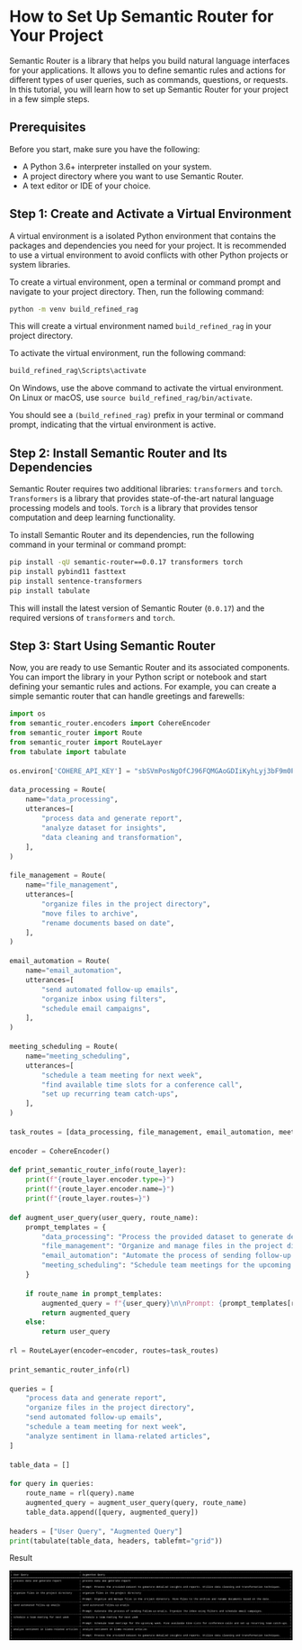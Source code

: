 
# How to Set Up Semantic Router for Your Project

Semantic Router is a library that helps you build natural language interfaces for your applications. It allows you to define semantic rules and actions for different types of user queries, such as commands, questions, or requests. In this tutorial, you will learn how to set up Semantic Router for your project in a few simple steps.

## Prerequisites

Before you start, make sure you have the following:

- A Python 3.6+ interpreter installed on your system.
- A project directory where you want to use Semantic Router.
- A text editor or IDE of your choice.

## Step 1: Create and Activate a Virtual Environment

A virtual environment is a isolated Python environment that contains the packages and dependencies you need for your project. It is recommended to use a virtual environment to avoid conflicts with other Python projects or system libraries.

To create a virtual environment, open a terminal or command prompt and navigate to your project directory. Then, run the following command:

```bash
python -m venv build_refined_rag
```

This will create a virtual environment named `build_refined_rag` in your project directory.

To activate the virtual environment, run the following command:

```bash
build_refined_rag\Scripts\activate
```

On Windows, use the above command to activate the virtual environment. On Linux or macOS, use `source build_refined_rag/bin/activate`.

You should see a `(build_refined_rag)` prefix in your terminal or command prompt, indicating that the virtual environment is active.

## Step 2: Install Semantic Router and Its Dependencies

Semantic Router requires two additional libraries: `transformers` and `torch`. `Transformers` is a library that provides state-of-the-art natural language processing models and tools. `Torch` is a library that provides tensor computation and deep learning functionality.

To install Semantic Router and its dependencies, run the following command in your terminal or command prompt:

```bash
pip install -qU semantic-router==0.0.17 transformers torch
pip install pybind11 fasttext
pip install sentence-transformers
pip install tabulate

```

This will install the latest version of Semantic Router (`0.0.17`) and the required versions of `transformers` and `torch`.

## Step 3: Start Using Semantic Router

Now, you are ready to use Semantic Router and its associated components. You can import the library in your Python script or notebook and start defining your semantic rules and actions. For example, you can create a simple semantic router that can handle greetings and farewells:

```python
import os
from semantic_router.encoders import CohereEncoder
from semantic_router import Route
from semantic_router import RouteLayer
from tabulate import tabulate

os.environ['COHERE_API_KEY'] = "sbSVmPosNgOfCJ96FQMGAoGDIiKyhLyj3bF9m0PN"

data_processing = Route(
    name="data_processing",
    utterances=[
        "process data and generate report",
        "analyze dataset for insights",
        "data cleaning and transformation",
    ],
)

file_management = Route(
    name="file_management",
    utterances=[
        "organize files in the project directory",
        "move files to archive",
        "rename documents based on date",
    ],
)

email_automation = Route(
    name="email_automation",
    utterances=[
        "send automated follow-up emails",
        "organize inbox using filters",
        "schedule email campaigns",
    ],
)

meeting_scheduling = Route(
    name="meeting_scheduling",
    utterances=[
        "schedule a team meeting for next week",
        "find available time slots for a conference call",
        "set up recurring team catch-ups",
    ],
)

task_routes = [data_processing, file_management, email_automation, meeting_scheduling]

encoder = CohereEncoder()

def print_semantic_router_info(route_layer):
    print(f"{route_layer.encoder.type=}")
    print(f"{route_layer.encoder.name=}")
    print(f"{route_layer.routes=}")

def augment_user_query(user_query, route_name):
    prompt_templates = {
        "data_processing": "Process the provided dataset to generate detailed insights and reports. Utilize data cleaning and transformation techniques.",
        "file_management": "Organize and manage files in the project directory. Move files to the archive and rename documents based on the date.",
        "email_automation": "Automate the process of sending follow-up emails. Organize the inbox using filters and schedule email campaigns.",
        "meeting_scheduling": "Schedule team meetings for the upcoming week. Find available time slots for conference calls and set up recurring team catch-ups.",
    }

    if route_name in prompt_templates:
        augmented_query = f"{user_query}\n\nPrompt: {prompt_templates[route_name]}"
        return augmented_query
    else:
        return user_query

rl = RouteLayer(encoder=encoder, routes=task_routes)

print_semantic_router_info(rl)

queries = [
    "process data and generate report",
    "organize files in the project directory",
    "send automated follow-up emails",
    "schedule a team meeting for next week",
    "analyze sentiment in llama-related articles",
]

table_data = []

for query in queries:
    route_name = rl(query).name
    augmented_query = augment_user_query(query, route_name)
    table_data.append([query, augmented_query])

headers = ["User Query", "Augmented Query"]
print(tabulate(table_data, headers, tablefmt="grid"))

```
 Result

 ![Alt Text](refined_rag.png)





